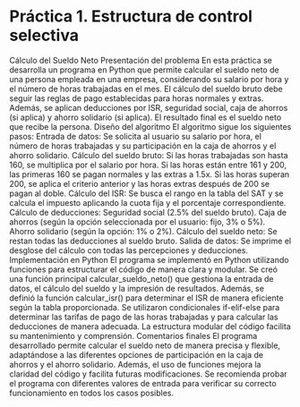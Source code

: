 # Práctica 1. Estructura de control selectiva
Cálculo del Sueldo Neto
Presentación del problema
En esta práctica se desarrolla un programa en Python que permite calcular el sueldo neto de una persona empleada en una empresa, considerando su salario por hora y el número de horas trabajadas en el mes. El cálculo del sueldo bruto debe seguir las reglas de pago establecidas para horas normales y extras. Además, se aplican deducciones por ISR, seguridad social, caja de ahorros (si aplica) y ahorro solidario (si aplica). El resultado final es el sueldo neto que recibe la persona.
Diseño del algoritmo
El algoritmo sigue los siguientes pasos:
Entrada de datos: Se solicita al usuario su salario por hora, el número de horas trabajadas y su participación en la caja de ahorros y el ahorro solidario.
Cálculo del sueldo bruto:
Si las horas trabajadas son hasta 160, se multiplica por el salario por hora.
Si las horas están entre 161 y 200, las primeras 160 se pagan normales y las extras a 1.5x.
Si las horas superan 200, se aplica el criterio anterior y las horas extras después de 200 se pagan al doble.
Cálculo del ISR: Se busca el rango en la tabla del SAT y se calcula el impuesto aplicando la cuota fija y el porcentaje correspondiente.
Cálculo de deducciones:
Seguridad social (2.5% del sueldo bruto).
Caja de ahorros (según la opción seleccionada por el usuario: fijo, 3% o 5%).
Ahorro solidario (según la opción: 1% o 2%).
Cálculo del sueldo neto: Se restan todas las deducciones al sueldo bruto.
Salida de datos: Se imprime el desglose del cálculo con todas las percepciones y deducciones.
Implementación en Python
El programa se implementó en Python utilizando funciones para estructurar el código de manera clara y modular. Se creó una función principal calcular_sueldo_neto() que gestiona la entrada de datos, el cálculo del sueldo y la impresión de resultados. Además, se definió la función calcular_isr() para determinar el ISR de manera eficiente según la tabla proporcionada.
Se utilizaron condicionales if-elif-else para determinar las tarifas de pago de las horas trabajadas y para calcular las deducciones de manera adecuada. La estructura modular del código facilita su mantenimiento y comprensión.
Comentarios finales
El programa desarrollado permite calcular el sueldo neto de manera precisa y flexible, adaptándose a las diferentes opciones de participación en la caja de ahorros y el ahorro solidario. Además, el uso de funciones mejora la claridad del código y facilita futuras modificaciones. Se recomienda probar el programa con diferentes valores de entrada para verificar su correcto funcionamiento en todos los casos posibles.



